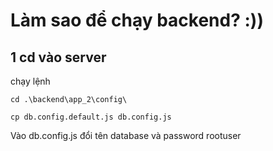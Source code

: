 # Làm sao để chạy backend? :))

## 1 cd vào server

chạy lệnh

```
cd .\backend\app_2\config\
```

```
cp db.config.default.js db.config.js
```

Vào db.config.js đổi tên database và password rootuser
